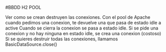 #BBDD H2 POOL

Ver como se crean destruyen las conexiones. 
Con el pool de Apache cuando pedimos una conexion,
te devuelve una que pasa de estado idle a active
Cuando se cierra la conexion se pasa a estado idle.
Si se pide una conexion y no hay ninguna en estado idle, se crea una conexion (costoso)
Si se quieres destruir todas las conexiones, llamamos BasicDataSource.close()